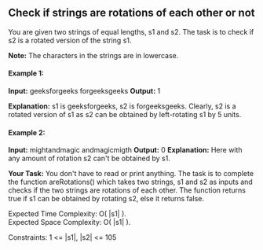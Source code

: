 <h2>Check if strings are rotations of each other or not</h2>

You are given two strings of equal lengths, s1 and s2. The task is to check if s2 is a rotated version of the string s1.

**Note:** The characters in the strings are in lowercase.

<h4>Example 1:</h4>

**Input:**
geeksforgeeks
forgeeksgeeks
**Output:**
1

**Explanation:** s1 is geeksforgeeks, s2 is forgeeksgeeks. Clearly, s2 is a rotated version of s1 as s2 can be obtained by left-rotating s1 by 5 units.

<h4>Example 2:</h4>

**Input:**
mightandmagic
andmagicmigth
**Output:**
0
**Explanation:** Here with any amount of rotation s2 can't be obtained by s1.


**Your Task:**
You don't have to read or print anything. The task is to complete the function areRotations() which takes two strings, s1 and s2 as inputs and checks if the two strings are rotations of each other. The function returns true if s1 can be obtained by rotating s2, else it returns false.

Expected Time Complexity: O( |s1| ).<br>
Expected Space Complexity: O( |s1| ).

Constraints:
1 <= |s1|, |s2| <= 105

